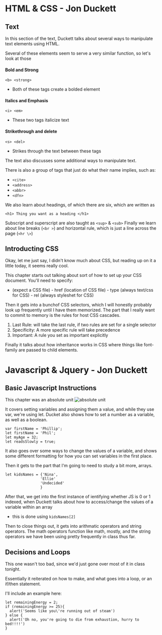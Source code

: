 # HTML & CSS - Jon Duckett

## Text

In this section of the text, Duckett talks about several ways to manipulate text elements using HTML.

Several of these elements seem to serve a very similar function, so let's look at those

#### Bold and Strong
```<b> <strong>```
- Both of these tags create a bolded element

#### Italics and Emphasis
```<i> <em>```
- These two tags italicize text

#### Strikethrough and delete
```<s> <del>```
- Strikes through the text between these tags

The text also discusses some additional ways to manipulate text. 

There is also a group of tags that just do what their name implies, such as:
- ```<cite>```
- ```<address>```
- ```<abbr>```
- ```<dfn>```

We also learn about headings, of which there are six, which are written as
```
<h1> Thing you want as a heading </h1>
```
Subscript and superscript are also taught as ```<sup>``` & ```<sub>```
Finally we learn about line breaks (```<br >```) and horizontal rule, which is just a line across the page (```<hr \>```) 

## Introducting CSS

Okay, let me just say, I didn't know much about CSS, but reading up on it a little today, it seems really cool. 

This chapter starts out talking about sort of how to set up your CSS document. You'll need to specify:
- <link> (expect a CSS file)
    - href (location of CSS file)
    - type (always text/css for CSS)
    - rel (always styleshet for CSS)

Then it gets into a bunchof CSS selectors, which I will honestly probably look up frequently until I have them memorized.
The part that I really want to commit to memory is the rules for host CSS cascades. 

  1. Last Rule: will take the last rule, if two rules are set for a single selector
  2. Specificity: A more specific rule will take precedence
  3. Important: A rule you set as important explicitly

Finally it talks about how inheritance works in CSS where things like font-family are passed to child elements. 

# Javascript & Jquery - Jon Duckett

## Basic Javascript Instructions

This chapter was an absolute unit ![absolute unit](https://miro.medium.com/max/2160/0*lTk9nVcJheFq-Q4B.jpg)

It covers setting variables and assigning them a value, and while they use var, we're using let. 
Ducket also shows how to set a number as a variable, as well as a boolean.
```
var firstName = 'Phillip';
let firstName = 'Phil';
let myAge = 32; 
let readsSlowly = true; 
```
It also goes over some ways to change the values of a variable, and shows some different formatting for how you can set variables in the first place.

Then it gets to the part that I'm going to need to study a bit more, arrays. 

```
let kidsNames = {'Nina',
                'Ellie'
                'Undecided'
                }
```

After that, we get into the first instance of ientifying whether JS is 0 or 1 indexed, when Duckett talks about how to access/change the values of a variable within an array
* this is done using ```kidsNames[2]```

Then to close things out, it gets into arithmatic operators and string operators. The math operators function like math, mostly, and the string operators we have been using pretty frequently in class thus far.

## Decisions and Loops

This one wasn't too bad, since we'd just gone over most of it in class tonight. 

Essentially it reiterated on how to make, and what goes into a loop, or an if/then statement.

I'll include an example here:

```
let remainingEnergy = 2;
if (remainingEnergy >= 25){
  alert('Seems like you\'re running out of steam')
} else {
  alert('Oh no, you're going to die from exhaustion, hurry to bed!!!!')
}
```
